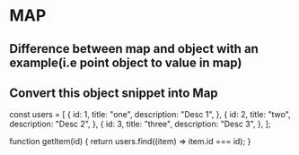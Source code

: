 # MAP

## Difference between map and object with an example(i.e point object to value in map)

## Convert this object snippet into Map

const users = [
{
id: 1,
title: "one",
description: "Desc 1",
},
{
id: 2,
title: "two",
description: "Desc 2",
},
{
id: 3,
title: "three",
description: "Desc 3",
},
];

function getItem(id) {
return users.find((item) => item.id === id);
}
